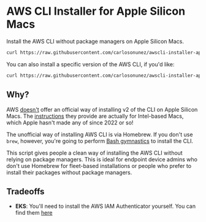 # AWS CLI Installer for Apple Silicon Macs

Install the AWS CLI without package managers on Apple Silicon Macs.

```sh
curl https://raw.githubusercontent.com/carlosonunez/awscli-installer-apple-silicon/refs/heads/main/install.sh | bash
```

You can also install a specific version of the AWS CLI, if you'd like:

```sh
curl https://raw.githubusercontent.com/carlosonunez/awscli-installer-apple-silcon/ref/heads/main/install.sh | bash -s -- --version 2.20.0
```

## Why?

AWS [doesn't](https://github.com/aws/aws-cli/issues/7252) offer an
official way of installing v2 of the CLI on Apple Silicon Macs. The
[instructions](https://docs.aws.amazon.com/cli/latest/userguide/getting-started-install.html)
they provide are actually for Intel-based Macs, which Apple hasn't made
any of since 2022 or so!

The unofficial way of installing AWS CLI is via Homebrew. If you don't
use `brew`, however, you're going to perform [Bash
gymnastics](https://gist.github.com/magnetikonline/cf40e813b7bb87e94df955d0c80cd310)
to install the CLI.

This script gives people a clean way of installing the AWS CLI without
relying on package managers. This is ideal for endpoint device admins
who don't use Homebrew for fleet-based installations or people who
prefer to install their packages without package managers.

## Tradeoffs

- **EKS**: You'll need to install the AWS IAM Authenticator yourself. You can
  find them
  [here](https://github.com/kubernetes-sigs/aws-iam-authenticator/releases/)
